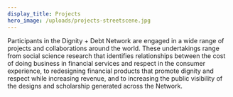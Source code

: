 ```yaml
---
display_title: Projects
hero_image: /uploads/projects-streetscene.jpg
---
```

Participants in the Dignity + Debt Network are engaged in a wide range of projects and collaborations around the world. These undertakings range from social science research that identifies relationships between the cost of doing business in financial services and respect in the consumer experience, to redesigning financial products that promote dignity and respect while increasing revenue, and to increasing the public visibility of the designs and scholarship generated across the Network.
